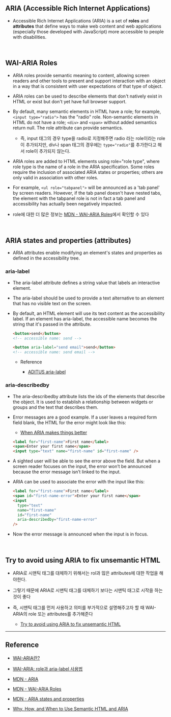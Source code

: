 ## ARIA (Accessible Rich Internet Applications)

- Accessible Rich Internet Applications (ARIA) is a set of **roles** and **attributes** that define ways to make web content and web applications (especially those developed with JavaScript) more accessible to people with disabilities.

<br/>

## WAI-ARIA Roles

- ARIA roles provide semantic meaning to content, allowing screen readers and other tools to present and support interaction with an object in a way that is consistent with user expectations of that type of object.

- ARIA roles can be used to describe elements that don't natively exist in HTML or exist but don't yet have full browser support.

- By default, many semantic elements in HTML have a role; for example, `<input type="radio">` has the "radio" role. Non-semantic elements in HTML do not have a role; `<div>` and `<span>` without added semantics return null. The role attribute can provide semantics.

  - 즉, input 태그의 경우 type을 radio로 지정해주면 radio 라는 role이라는 role이 추가되지만, div나 span 태그의 경우에는 `type="radio"`를 추가한다고 해서 role이 추가되지 않는다.

- ARIA roles are added to HTML elements using role="role type", where role type is the name of a role in the ARIA specification. Some roles require the inclusion of associated ARIA states or properties; others are only valid in association with other roles.

- For example, `<ul role="tabpanel">` will be announced as a 'tab panel' by screen readers. However, if the tab panel doesn't have nested tabs, the element with the tabpanel role is not in fact a tab panel and accessibility has actually been negatively impacted.

- role에 대한 더 많은 정보는 [MDN - WAI-ARIA Roles](https://developer.mozilla.org/en-US/docs/Web/Accessibility/ARIA/Roles)에서 확인할 수 있다

<br/>

## ARIA states and properties (attributes)

- ARIA attributes enable modifying an element's states and properties as defined in the accessibility tree.

### aria-label

- The aria-label attribute defines a string value that labels an interactive element.

- The aria-label should be used to provide a text alternative to an element that has no visible text on the screen.

- By default, an HTML element will use its text content as the accessibility label. If an element has aria-label, the accessible name becomes the string that it's passed in the attribute.

  ```html
  <button>send</button>
  <!-- accessible name: send -->

  <button aria-label="send email">send</button>
  <!-- accessible name: send email -->
  ```

  - Reference

    - [ADITUS aria-label](https://www.aditus.io/aria/aria-label/)

### aria-describedby

- The aria-describedby attribute lists the ids of the elements that describe the object. It is used to establish a relationship between widgets or groups and the text that describes them.

- Error messages are a good example. If a user leaves a required form field blank, the HTML for the error might look like this:

  - [When ARIA makes things better](https://css-tricks.com/why-how-and-when-to-use-semantic-html-and-aria/#aa-when-aria-makes-things-better)

  ```html
  <label for="first-name">First name</label>
  <span>Enter your first name</span>
  <input type="text" name="first-name" id="first-name" />
  ```

- A sighted user will be able to see the error above the field. But when a screen reader focuses on the input, the error won’t be announced because the error message isn’t linked to the input.

- ARIA can be used to associate the error with the input like this:

  ```html
  <label for="first-name">First name</label>
  <span id="first-name-error">Enter your first name</span>
  <input
    type="text"
    name="first-name"
    id="first-name"
    aria-describedby="first-name-error"
  />
  ```

- Now the error message is announced when the input is in focus.

<br/>

## Try to avoid using ARIA to fix unsemantic HTML

- ARIA로 시맨틱 태그를 대체하기 위해서는 rol과 많은 attributes에 대한 작업을 해야한다.

- 그렇기 때문에 ARIA로 시맨틱 태그를 대체하기 보다는 시맨틱 태그로 시작을 하는 것이 좋다

- 즉, 시맨틱 태그를 먼저 사용하고 의미를 부가적으로 설명해주고자 할 때 WAI-ARIA의 role 또는 attributes를 추가해준다

  - [Try to avoid using ARIA to fix unsemantic HTML](https://css-tricks.com/why-how-and-when-to-use-semantic-html-and-aria/#aa-when-aria-makes-things-better)

---

## Reference

- [WAI-ARIA란?](https://story.pxd.co.kr/1588)

- [WAI-ARIA: role과 aria-label 사용법](https://velog.io/@a_in/WAI-ARIA-role-aria-label)

- [MDN - ARIA](https://developer.mozilla.org/en-US/docs/Web/Accessibility/ARIA)

- [MDN - WAI-ARIA Roles](https://developer.mozilla.org/en-US/docs/Web/Accessibility/ARIA/Roles)

- [MDN - ARIA states and properties](https://developer.mozilla.org/en-US/docs/Web/Accessibility/ARIA/Attributes)

- [Why, How, and When to Use Semantic HTML and ARIA](https://css-tricks.com/why-how-and-when-to-use-semantic-html-and-aria/)
